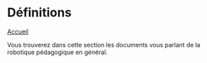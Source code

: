 # Définitions

[Accueil](accueil.md)

Vous trouverez dans cette section les documents vous parlant de la robotique pédagogique en général.

